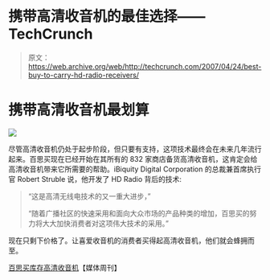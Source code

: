 # 携带高清收音机的最佳选择——TechCrunch

> 原文：<https://web.archive.org/web/http://techcrunch.com/2007/04/24/best-buy-to-carry-hd-radio-receivers/>

# 携带高清收音机最划算

![](img/6a2c3e0b5d1d5ce8345dc0f827a60f69.png)

尽管高清收音机仍处于起步阶段，但只要有支持，这项技术最终会在未来几年流行起来。百思买现在已经开始在其所有的 832 家商店备货高清收音机，这肯定会给高清收音机带来它所需要的帮助。iBiquity Digital Corporation 的总裁兼首席执行官 Robert Struble 说，他开发了 HD Radio 背后的技术:

> “这是高清无线电技术的又一重大进步，”
> 
> “随着广播社区的快速采用和面向大众市场的产品种类的增加，百思买的努力将大大加快消费者对这项伟大技术的采用。”

现在只剩下价格了。让喜爱收音机的消费者买得起高清收音机，他们就会蜂拥而至。

[百思买库存高清收音机](https://web.archive.org/web/20201020065242/http://www.mediaweek.com/mw/news/tvstations/article_display.jsp?vnu_content_id=1003575084)【媒体周刊】